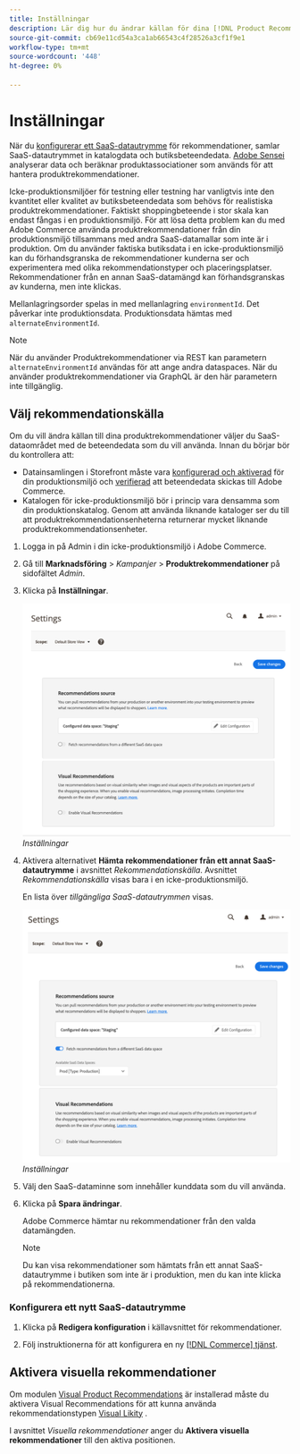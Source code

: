 ```yaml
---
title: Inställningar
description: Lär dig hur du ändrar källan för dina [!DNL Product Recommendations] -data och hur du aktiverar visuella rekommendationer.
source-git-commit: cb69e11cd54a3ca1ab66543c4f28526a3cf1f9e1
workflow-type: tm+mt
source-wordcount: '448'
ht-degree: 0%

---
```


# Inställningar

När du [konfigurerar ett SaaS-datautrymme](../landing/saas.md#saas-configuration) för rekommendationer, samlar SaaS-datautrymmet in katalogdata och butiksbeteendedata. [Adobe Sensei](https://www.adobe.com/sensei.html) analyserar data och beräknar produktassociationer som används för att hantera produktrekommendationer.

Icke-produktionsmiljöer för testning eller testning har vanligtvis inte den kvantitet eller kvalitet av butiksbeteendedata som behövs för realistiska produktrekommendationer. Faktiskt shoppingbeteende i stor skala kan endast fångas i en produktionsmiljö. För att lösa detta problem kan du med Adobe Commerce använda produktrekommendationer från din produktionsmiljö tillsammans med andra SaaS-datamallar som inte är i produktion. Om du använder faktiska butiksdata i en icke-produktionsmiljö kan du förhandsgranska de rekommendationer kunderna ser och experimentera med olika rekommendationstyper och placeringsplatser. Rekommendationer från en annan SaaS-datamängd kan förhandsgranskas av kunderna, men inte klickas.

Mellanlagringsorder spelas in med mellanlagring `environmentId`. Det påverkar inte produktionsdata. Produktionsdata hämtas med `alternateEnvironmentId`.

>[!NOTE]
>
>När du använder Produktrekommendationer via REST kan parametern `alternateEnvironmentId` användas för att ange andra dataspaces. När du använder produktrekommendationer via GraphQL är den här parametern inte tillgänglig.

## Välj rekommendationskälla

Om du vill ändra källan till dina produktrekommendationer väljer du SaaS-dataområdet med de beteendedata som du vill använda. Innan du börjar bör du kontrollera att:

- Datainsamlingen i Storefront måste vara [konfigurerad och aktiverad](install-configure.md) för din produktionsmiljö och [verifierad](verify.md) att beteendedata skickas till Adobe Commerce.
- Katalogen för icke-produktionsmiljö bör i princip vara densamma som din produktionskatalog. Genom att använda liknande kataloger ser du till att produktrekommendationsenheterna returnerar mycket liknande produktrekommendationsenheter.

1. Logga in på Admin i din icke-produktionsmiljö i Adobe Commerce.

1. Gå till **Marknadsföring** > _Kampanjer_ > **Produktrekommendationer** på sidofältet _Admin_.

1. Klicka på **Inställningar**.

   ![inställningar för produktrekommendation](assets/settings.png)
   _Inställningar_

1. Aktivera alternativet **Hämta rekommendationer från ett annat SaaS-datautrymme** i avsnittet _Rekommendationskälla_. Avsnittet _Rekommendationskälla_ visas bara i en icke-produktionsmiljö.

   En lista över _tillgängliga SaaS-datautrymmen_ visas.

   ![inställningar för produktrekommendation](assets/settings-select-saas.png)
   _Inställningar_

1. Välj den SaaS-dataminne som innehåller kunddata som du vill använda.

1. Klicka på **Spara ändringar**.

   Adobe Commerce hämtar nu rekommendationer från den valda datamängden.

   >[!NOTE]
   >
   > Du kan visa rekommendationer som hämtats från ett annat SaaS-datautrymme i butiken som inte är i produktion, men du kan inte klicka på rekommendationerna.

### Konfigurera ett nytt SaaS-datautrymme

1. Klicka på **Redigera konfiguration** i källavsnittet för rekommendationer.

1. Följ instruktionerna för att konfigurera en ny [[!DNL Commerce] tjänst](/help/landing/saas.md).

## Aktivera visuella rekommendationer

Om modulen [Visual Product Recommendations](install-configure.md) är installerad måste du aktivera Visual Recommendations för att kunna använda rekommendationstypen [Visual Likity](type.md#visualsim) .

I avsnittet _Visuella rekommendationer_ anger du **Aktivera visuella rekommendationer** till den aktiva positionen.
